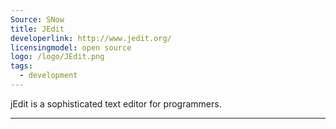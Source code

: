 ```yaml
---
Source: SNow
title: JEdit
developerlink: http://www.jedit.org/
licensingmodel: open source
logo: /logo/JEdit.png
tags:
  - development
---
```


jEdit is a sophisticated text editor for programmers.

---
